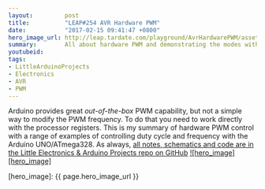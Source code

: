 ```yaml
---
layout:         post
title:          "LEAP#254 AVR Hardware PWM"
date:           "2017-02-15 09:41:47 +0800"
hero_image_url: http://leap.tardate.com/playground/AvrHardwarePWM/assets/AvrHardwarePWM_build.jpg
summary:        All about hardware PWM and demonstrating the modes with the Arduino UNO/ATmega328
youtubeid:
tags:
- LittleArduinoProjects
- Electronics
- AVR
- PWM
---
```


Arduino provides great *out-of-the-box* PWM capability, but not a simple way to modify the PWM frequency.
To do that you need to work directly with the processor registers.
This is my summary of hardware PWM control with a range of examples of controlling duty cycle and frequency with the Arduino UNO/ATmega328.
As always, [all notes, schematics and code are in the Little Electronics & Arduino Projects repo on GitHub][project]
[![hero_image][hero_image]][project]

[leap]: http://leap.tardate.com
[project]: https://github.com/tardate/LittleArduinoProjects/tree/master/playground/AvrHardwarePWM
[hero_image]: {{ page.hero_image_url }}

